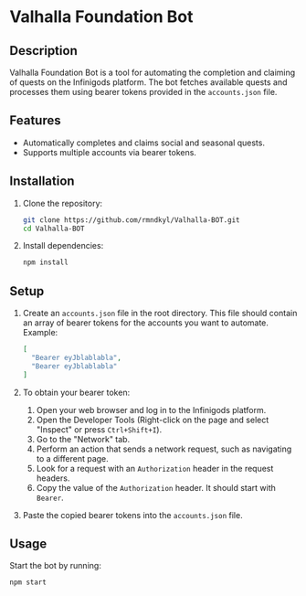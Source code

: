# Valhalla Foundation Bot

## Description
Valhalla Foundation Bot is a tool for automating the completion and claiming of quests on the Infinigods platform. The bot fetches available quests and processes them using bearer tokens provided in the `accounts.json` file.

## Features
- Automatically completes and claims social and seasonal quests.
- Supports multiple accounts via bearer tokens.

## Installation
1. Clone the repository:
    ```bash
    git clone https://github.com/rmndkyl/Valhalla-BOT.git
    cd Valhalla-BOT
    ```

2. Install dependencies:
    ```bash
    npm install
    ```

## Setup
1. Create an `accounts.json` file in the root directory. This file should contain an array of bearer tokens for the accounts you want to automate. Example:
    ```json
    [
      "Bearer eyJblablabla",
      "Bearer eyJblablabla"
    ]
    ```

2. To obtain your bearer token:
    1. Open your web browser and log in to the Infinigods platform.
    2. Open the Developer Tools (Right-click on the page and select "Inspect" or press `Ctrl+Shift+I`).
    3. Go to the "Network" tab.
    4. Perform an action that sends a network request, such as navigating to a different page.
    5. Look for a request with an `Authorization` header in the request headers.
    6. Copy the value of the `Authorization` header. It should start with `Bearer`.

3. Paste the copied bearer tokens into the `accounts.json` file.

## Usage
Start the bot by running:
```bash
npm start
```
